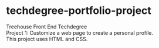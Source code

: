 # techdegree-portfolio-project
Treehouse Front End Techdegree <br>
Project 1: Customize a web page to create a personal profile. <br>
This project uses HTML and CSS.
